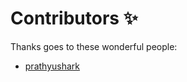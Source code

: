 # Contributors ✨

Thanks goes to these wonderful people:

- [prathyushark](https://github.com/prathyushark)
